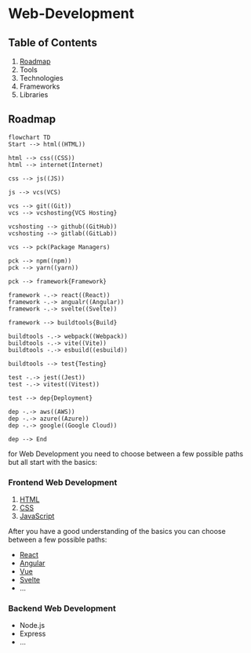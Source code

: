 # Web-Development

## Table of Contents

1. [Roadmap](#roadmap)
2. Tools
3. Technologies
4. Frameworks
5. Libraries

## Roadmap

```mermaid
flowchart TD
Start --> html((HTML))

html --> css((CSS))
html --> internet(Internet)

css --> js((JS))

js --> vcs(VCS)

vcs --> git((Git))
vcs --> vcshosting{VCS Hosting}

vcshosting --> github((GitHub))
vcshosting --> gitlab((GitLab))

vcs --> pck(Package Managers)

pck --> npm((npm))
pck --> yarn((yarn))

pck --> framework{Framework}

framework -.-> react((React))
framework -.-> angualr((Angular))
framework -.-> svelte((Svelte))

framework --> buildtools{Build}

buildtools -.-> webpack((Webpack))
buildtools -.-> vite((Vite))
buildtools -.-> esbuild((esbuild))

buildtools --> test{Testing}

test -.-> jest((Jest))
test -.-> vitest((Vitest))

test --> dep{Deployment}

dep -.-> aws((AWS))
dep -.-> azure((Azure))
dep -.-> google((Google Cloud))

dep --> End
```


for Web Development you need to choose between a few possible paths but all start with the basics:

### Frontend Web Development

1. [HTML](/Programming-Languages/HTML/README.md)
2. [CSS](/Programming-Languages/CSS/README.md)
3. [JavaScript](/Programming-Languages/Javascript/README.md)

After you have a good understanding of the basics you can choose between a few possible paths:

* [React](/Frameworks/React/README.md)
* [Angular](/Frameworks/Angular/README.md)
* [Vue](/Frameworks/Vue/README.md)
* [Svelte](/Frameworks/Svelte/README.md)
* ...

### Backend Web Development

* Node.js
* Express
* ...